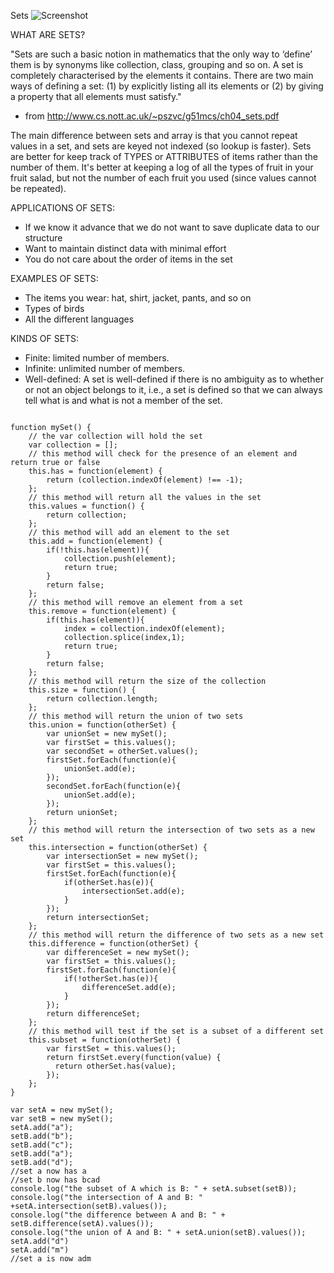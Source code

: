Sets
![Screenshot ](../master/assets/Set_Image_1.png)

WHAT ARE SETS?

"Sets are such a basic notion in mathematics that the only way to ‘define’ them
is by synonyms like collection, class, grouping and so on. A set is completely
characterised by the elements it contains.
There are two main ways of defining a set: (1) by explicitly listing all its
elements or (2) by giving a property that all elements must satisfy."
- from http://www.cs.nott.ac.uk/~pszvc/g51mcs/ch04_sets.pdf

The main difference between sets and array is that you cannot repeat values in a set, and sets are keyed not indexed (so lookup is faster).
Sets are better for keep track of TYPES or ATTRIBUTES of items rather than the number of them. It's better at keeping a log of all the types of fruit in your fruit salad, but not the number of each fruit you used (since values cannot be repeated).


APPLICATIONS OF SETS:
- If we know it advance that we do not want to save duplicate data to our structure
- Want to maintain distinct data with minimal effort 
- You do not care about the order of items in the set

EXAMPLES OF SETS:
- The items you wear: hat, shirt, jacket, pants, and so on
- Types of birds 
- All the different languages

KINDS OF SETS:
- Finite: limited number of members.
- Infinite: unlimited number of members.
- Well-defined: A set is well-defined if there is no ambiguity as to whether or not an object belongs to it, i.e., a set is defined so that we can always tell what is and what is not a member of the set.

```/* Sets */

function mySet() {
    // the var collection will hold the set
    var collection = [];
    // this method will check for the presence of an element and return true or false
    this.has = function(element) {
        return (collection.indexOf(element) !== -1);
    };
    // this method will return all the values in the set
    this.values = function() {
        return collection;
    };
    // this method will add an element to the set
    this.add = function(element) {
        if(!this.has(element)){
            collection.push(element);
            return true;
        }
        return false;
    };
    // this method will remove an element from a set
    this.remove = function(element) {
        if(this.has(element)){
            index = collection.indexOf(element);
            collection.splice(index,1);
            return true;
        }
        return false;
    };
    // this method will return the size of the collection
    this.size = function() {
        return collection.length;
    };
    // this method will return the union of two sets
    this.union = function(otherSet) {
        var unionSet = new mySet();
        var firstSet = this.values();
        var secondSet = otherSet.values();
        firstSet.forEach(function(e){
            unionSet.add(e);
        });
        secondSet.forEach(function(e){
            unionSet.add(e);
        });
        return unionSet;
    };
    // this method will return the intersection of two sets as a new set
    this.intersection = function(otherSet) {
        var intersectionSet = new mySet();
        var firstSet = this.values();
        firstSet.forEach(function(e){
            if(otherSet.has(e)){
                intersectionSet.add(e);
            }
        });
        return intersectionSet;
    };
    // this method will return the difference of two sets as a new set
    this.difference = function(otherSet) {
        var differenceSet = new mySet();
        var firstSet = this.values();
        firstSet.forEach(function(e){
            if(!otherSet.has(e)){
                differenceSet.add(e);
            }
        });
        return differenceSet;
    };
    // this method will test if the set is a subset of a different set
    this.subset = function(otherSet) {
        var firstSet = this.values();
        return firstSet.every(function(value) {
          return otherSet.has(value);
        });
    };
}

var setA = new mySet();  
var setB = new mySet();  
setA.add("a");  
setB.add("b");  
setB.add("c");  
setB.add("a");  
setB.add("d");  
//set a now has a
//set b now has bcad
console.log("the subset of A which is B: " + setA.subset(setB));
console.log("the intersection of A and B: " +setA.intersection(setB).values()); 
console.log("the difference between A and B: " + setB.difference(setA).values());
console.log("the union of A and B: " + setA.union(setB).values());
setA.add("d")
setA.add("m")
//set a is now adm 
 ```
